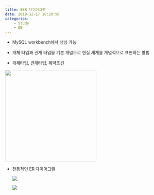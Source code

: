 ```yaml
---
title: EER 다이어그램
date: 2019-12-17 10:20:50
categories: 
    - Study
    - DB
---
```


- MySQL workbench에서 생성 가능

- 개체 타입과 관계 타입을 기본 개념으로 현실 세계를 개념적으로 표현하는 방법
- 개체타입, 관계타입, 제약조건

<img src="https://user-images.githubusercontent.com/57488252/70956111-5460fb00-20b6-11ea-8fca-eb942fca22ef.png" style="width: 300px">

- 전통적인 ER 다이어그램

  ![](https://mblogthumb-phinf.pstatic.net/20160401_114/gmqgufrn_1459508239200310YR_JPEG/%C0%CC%B9%CC%C1%F6_2.jpg?type=w2)

  ![](https://mblogthumb-phinf.pstatic.net/20160401_79/gmqgufrn_1459508278548wsGuS_JPEG/%C0%CC%B9%CC%C1%F6_6.jpg?type=w2)

